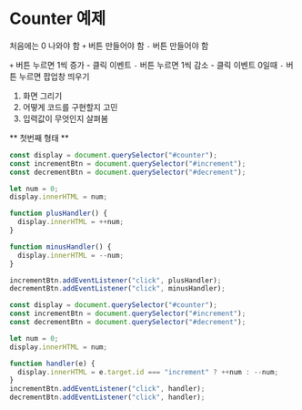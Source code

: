 # Counter 예제

처음에는 0 나와야 함
`+` 버튼 만들어야 함
`-` 버튼 만들어야 함

`+` 버튼 누르면 1씩 증가 - 클릭 이벤트
`-` 버튼 누르면 1씩 감소 - 클릭 이벤트
0일때 `-` 버튼 누르면 팝업창 띄우기

1. 화면 그리기
2. 어떻게 코드를 구현할지 고민
3. 입력값이 무엇인지 살펴봄

** 첫번째 형태 **

```js
const display = document.querySelector("#counter");
const incrementBtn = document.querySelector("#increment");
const decrementBtn = document.querySelector("#decrement");

let num = 0;
display.innerHTML = num;

function plusHandler() {
  display.innerHTML = ++num;
}

function minusHandler() {
  display.innerHTML = --num;
}

incrementBtn.addEventListener("click", plusHandler);
decrementBtn.addEventListener("click", minusHandler);
```

```js
const display = document.querySelector("#counter");
const incrementBtn = document.querySelector("#increment");
const decrementBtn = document.querySelector("#decrement");

let num = 0;
display.innerHTML = num;

function handler(e) {
  display.innerHTML = e.target.id === "increment" ? ++num : --num;
}
incrementBtn.addEventListener("click", handler);
decrementBtn.addEventListener("click", handler);
```
